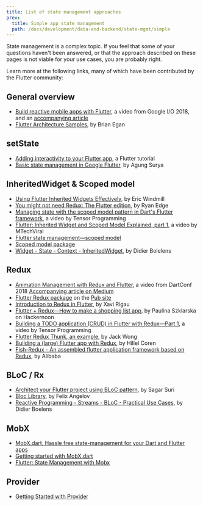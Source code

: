 ```yaml
---
title: List of state management approaches
prev:
  title: Simple app state management
  path: /docs/development/data-and-backend/state-mgmt/simple
---
```


State management is a complex topic. If you feel that some of your questions haven't been answered, or that the approach described on these pages is not viable for your use cases, you are probably right.

Learn more at the following links, many of which have been contributed by the Flutter community:

## General overview

* [Build reactive mobile apps with Flutter](https://www.youtube.com/watch?v=RS36gBEp8OI&feature=youtu.be),
  a video from Google I/O 2018, and an
  [accompanying article]({{site.flutter-medium}}/build-reactive-mobile-apps-in-flutter-companion-article-13950959e381)
* [Flutter Architecture Samples](http://fluttersamples.com/), by Brian Egan

## setState

* [Adding interactivity to your Flutter app](/docs/development/ui/interactive),
  a Flutter tutorial
* [Basic state management in Google Flutter]({{site.medium}}/@agungsurya/basic-state-management-in-google-flutter-6ee73608f96d),
  by Agung Surya

## InheritedWidget &amp; Scoped model

* [Using Flutter Inherited Widgets
  Effectively](https://ericwindmill.com/posts/using-flutter-inherited-widgets-effectively/),
  by Eric Windmill
* [You might not need Redux: The Flutter edition](https://proandroiddev.com/you-might-not-need-redux-the-flutter-edition-9c11eba006d7), by Ryan Edge
* [Managing state with the scoped model pattern in Dart's Flutter
  framework](https://www.youtube.com/watch?v=-MCeWP3rgI0),
  a video by Tensor Programming
* [Flutter: Inherited Widget and Scoped Model Explained,
  part 1](https://www.youtube.com/watch?v=j-27MZwRbFw),
  a video by MTechViral
* [Flutter state management&mdash;scoped
  model](https://www.youtube.com/watch?v=Oql5bU-Uvso)
* [Scoped model package]({{site.pub-pkg}}/scoped_model)
* [Widget - State - Context -
  InheritedWidget](https://www.didierboelens.com/2018/06/widget---state---context---inheritedwidget/),
  by Didier Bolelens

## Redux

* [Animation Management with Redux and Flutter](https://www.youtube.com/watch?v=9ZkLtr0Fbgk), a video from DartConf 2018 [Accompanying article on Medium]({{site.flutter-medium}}/animation-management-with-flutter-and-flux-redux-94729e6585fa)
* [Flutter Redux package]({{site.pub-pkg}}/flutter_redux) on the [Pub site]({{site.pub}})
* [Introduction to Redux in Flutter](https://blog.novoda.com/introduction-to-redux-in-flutter/), by Xavi Rigau
* [Flutter + Redux&mdash;How to make a shopping list app](https://hackernoon.com/flutter-redux-how-to-make-shopping-list-app-1cd315e79b65),
  by Paulina Szklarska on Hackernoon
* [Building a TODO application (CRUD) in Flutter with Redux&mdash;Part 1](https://www.youtube.com/watch?v=Wj216eSBBWs),
  a video by Tensor Programming
* [Flutter Redux Thunk, an example]({{site.medium}}/flutterpub/flutter-redux-thunk-27c2f2b80a3b),
  by Jack Wong
* [Building a (large) Flutter app with Redux](https://hillelcoren.com/2018/06/01/building-a-large-flutter-app-with-redux/),
  by Hillel Coren
* [Fish-Redux - An assembled flutter application framework based on Redux](https://github.com/alibaba/fish-redux/),
  by Alibaba

## BLoC / Rx

* [Architect your Flutter project using BLoC pattern]({{site.medium}}/flutterpub/architecting-your-flutter-project-bd04e144a8f1),
  by Sagar Suri
* [Bloc Library](https://felangel.github.io/bloc), by Felix Angelov
* [Reactive Programming - Streams - BLoC - Practical Use Cases](https://www.didierboelens.com/2018/12/reactive-programming---streams---bloc---practical-use-cases), by Didier Boelens

## MobX

* [MobX.dart, Hassle free state-management for your Dart and Flutter apps](https://github.com/mobxjs/mobx.dart)
* [Getting started with MobX.dart](https://mobx.pub/getting-started)
* [Flutter: State Management with Mobx](https://developer.school/posts/flutter-state-management-with-mobx/)

## Provider

* [Getting Started with Provider](https://developer.school/posts/flutter-provider-and-bloc-in-5-minutes/)
